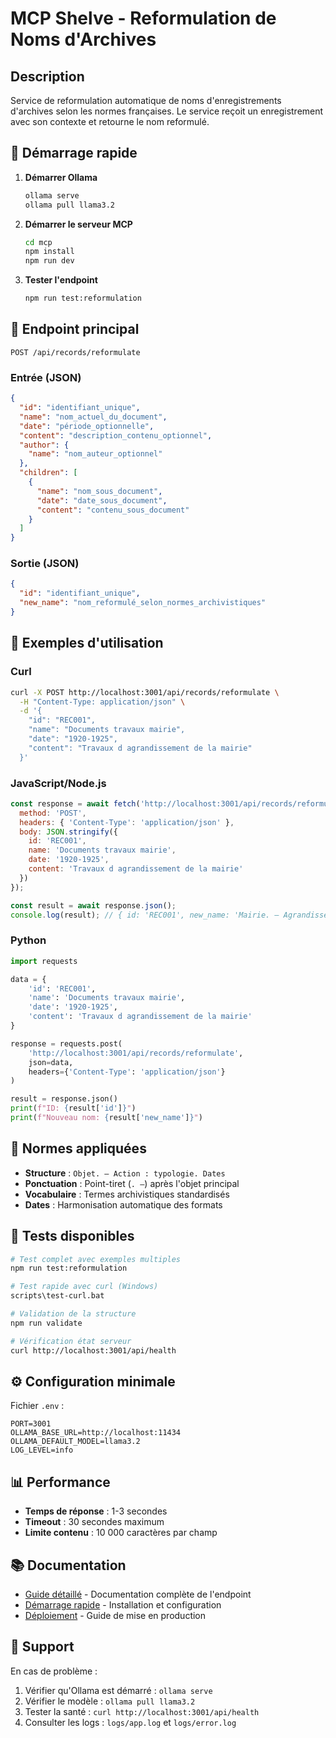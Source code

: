 # MCP Shelve - Reformulation de Noms d'Archives

## Description

Service de reformulation automatique de noms d'enregistrements d'archives selon les normes françaises. Le service reçoit un enregistrement avec son contexte et retourne le nom reformulé.

## 🚀 Démarrage rapide

1. **Démarrer Ollama**
   ```bash
   ollama serve
   ollama pull llama3.2
   ```

2. **Démarrer le serveur MCP**
   ```bash
   cd mcp
   npm install
   npm run dev
   ```

3. **Tester l'endpoint**
   ```bash
   npm run test:reformulation
   ```

## 📡 Endpoint principal

```
POST /api/records/reformulate
```

### Entrée (JSON)
```json
{
  "id": "identifiant_unique",
  "name": "nom_actuel_du_document", 
  "date": "période_optionnelle",
  "content": "description_contenu_optionnel",
  "author": {
    "name": "nom_auteur_optionnel"
  },
  "children": [
    {
      "name": "nom_sous_document",
      "date": "date_sous_document", 
      "content": "contenu_sous_document"
    }
  ]
}
```

### Sortie (JSON)
```json
{
  "id": "identifiant_unique",
  "new_name": "nom_reformulé_selon_normes_archivistiques"
}
```

## 📝 Exemples d'utilisation

### Curl
```bash
curl -X POST http://localhost:3001/api/records/reformulate \
  -H "Content-Type: application/json" \
  -d '{
    "id": "REC001",
    "name": "Documents travaux mairie",
    "date": "1920-1925",
    "content": "Travaux d agrandissement de la mairie"
  }'
```

### JavaScript/Node.js
```javascript
const response = await fetch('http://localhost:3001/api/records/reformulate', {
  method: 'POST',
  headers: { 'Content-Type': 'application/json' },
  body: JSON.stringify({
    id: 'REC001',
    name: 'Documents travaux mairie',
    date: '1920-1925',
    content: 'Travaux d agrandissement de la mairie'
  })
});

const result = await response.json();
console.log(result); // { id: 'REC001', new_name: 'Mairie. — Agrandissement : plans, correspondance. 1920-1925' }
```

### Python
```python
import requests

data = {
    'id': 'REC001',
    'name': 'Documents travaux mairie',
    'date': '1920-1925',
    'content': 'Travaux d agrandissement de la mairie'
}

response = requests.post(
    'http://localhost:3001/api/records/reformulate',
    json=data,
    headers={'Content-Type': 'application/json'}
)

result = response.json()
print(f"ID: {result['id']}")
print(f"Nouveau nom: {result['new_name']}")
```

## 🎯 Normes appliquées

- **Structure** : `Objet. — Action : typologie. Dates`
- **Ponctuation** : Point-tiret (`. —`) après l'objet principal
- **Vocabulaire** : Termes archivistiques standardisés
- **Dates** : Harmonisation automatique des formats

## 🔧 Tests disponibles

```bash
# Test complet avec exemples multiples
npm run test:reformulation

# Test rapide avec curl (Windows)
scripts\test-curl.bat

# Validation de la structure
npm run validate

# Vérification état serveur
curl http://localhost:3001/api/health
```

## ⚙️ Configuration minimale

Fichier `.env` :
```env
PORT=3001
OLLAMA_BASE_URL=http://localhost:11434
OLLAMA_DEFAULT_MODEL=llama3.2
LOG_LEVEL=info
```

## 📊 Performance

- **Temps de réponse** : 1-3 secondes
- **Timeout** : 30 secondes maximum  
- **Limite contenu** : 10 000 caractères par champ

## 📚 Documentation

- [Guide détaillé](docs/SIMPLE_REFORMULATION.md) - Documentation complète de l'endpoint
- [Démarrage rapide](docs/QUICK_START.md) - Installation et configuration
- [Déploiement](docs/DEPLOYMENT.md) - Guide de mise en production

## 🛟 Support

En cas de problème :

1. Vérifier qu'Ollama est démarré : `ollama serve`
2. Vérifier le modèle : `ollama pull llama3.2`  
3. Tester la santé : `curl http://localhost:3001/api/health`
4. Consulter les logs : `logs/app.log` et `logs/error.log`

